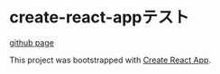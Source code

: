 # create-react-appテスト

[github page](https://yukikim.github.io/react_test2/)

This project was bootstrapped with [Create React App](https://github.com/facebook/create-react-app).

